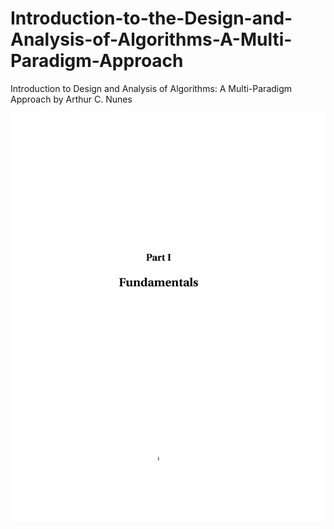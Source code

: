 # Introduction-to-the-Design-and-Analysis-of-Algorithms-A-Multi-Paradigm-Approach
Introduction to Design and Analysis of Algorithms: A Multi-Paradigm Approach by Arthur C. Nunes 

![Page 1](/pages/page1.jpg)
